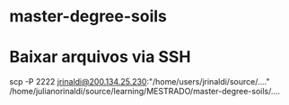 # master-degree-soils

# Baixar arquivos via SSH
scp -P 2222 jrinaldi@200.134.25.230:"/home/users/jrinaldi/source/...." /home/julianorinaldi/source/learning/MESTRADO/master-degree-soils/....